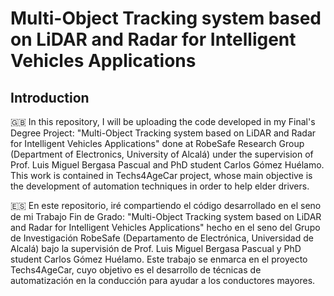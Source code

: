 # Multi-Object Tracking system based on LiDAR and Radar for Intelligent Vehicles Applications

## Introduction

:uk: In this repository, I will be uploading the code developed in my Final's Degree Project: "Multi-Object Tracking system based on LiDAR and Radar for Intelligent Vehicles Applications" done at RobeSafe Research Group (Department of Electronics, University of Alcalá) under the supervision of Prof. Luis Miguel Bergasa Pascual and PhD student Carlos Gómez Huélamo. This work is contained in Techs4AgeCar project, whose main objective is the development of automation techniques in order to help elder drivers.

:es: En este repositorio, iré compartiendo el código desarrollado en el seno de mi Trabajo Fin de Grado: "Multi-Object Tracking system based on LiDAR and Radar for Intelligent Vehicles Applications" hecho en el seno del Grupo de Investigación RobeSafe (Departamento de Electrónica, Universidad de Alcalá) bajo la supervisión de Prof. Luis Miguel Bergasa Pascual y PhD student Carlos Gómez Huélamo. Este trabajo se enmarca en el proyecto Techs4AgeCar, cuyo objetivo es el desarrollo de técnicas de automatización en la conducción para ayudar a los conductores mayores.